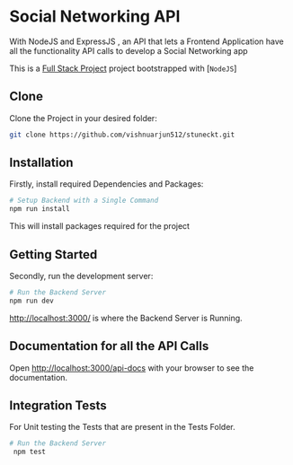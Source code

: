 # Social Networking API

With NodeJS and ExpressJS , an API that lets a Frontend Application have all the functionality API calls to develop a Social Networking app

This is a [Full Stack Project](https://github.com/vishnuarjun512/chat-app-MERN-SocketIO) project bootstrapped with [`NodeJS`]

## Clone

Clone the Project in your desired folder:

```bash
git clone https://github.com/vishnuarjun512/stuneckt.git
```

## Installation

Firstly, install required Dependencies and Packages:

```bash
# Setup Backend with a Single Command
npm run install
```

This will install packages required for the project

## Getting Started

Secondly, run the development server:

```bash
# Run the Backend Server
npm run dev
```

[http://localhost:3000/](http://localhost:5173/) is where the Backend Server is Running.

## Documentation for all the API Calls

Open [http://localhost:3000/api-docs](http://localhost:3000/api-docs) with your browser to see the documentation.

## Integration Tests

For Unit testing the Tests that are present in the Tests Folder.

```bash
# Run the Backend Server
 npm test
```
